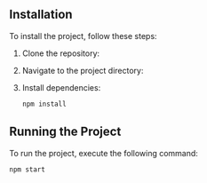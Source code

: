 ## Installation

To install the project, follow these steps:

1. Clone the repository:

2. Navigate to the project directory:

3. Install dependencies:

   ```bash
   npm install
   ```

## Running the Project

To run the project, execute the following command:

```bash
npm start
```
